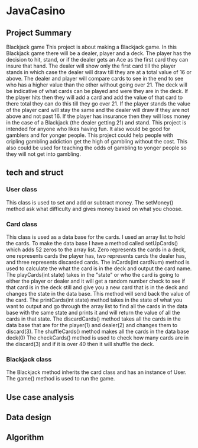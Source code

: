 # JavaCasino

## Project Summary
Blackjack game
This project is about making a Blackjack game. In this Blackjack game there will be a dealer, player and a deck. The player has the decision to hit, stand, or if the dealer gets an Ace as the first card they can insure that hand. The dealer will show only the first card till the player stands in which case the dealer will draw till they are at a total value of 16 or above. The dealer and player will compare cards to see in the end to see who has a higher value than the other without going over 21. The deck will be indicative of what cards can be played and were they are in the deck. If the player hits then they will add a card and add the value of that card to there total they can do this till they go over 21. If the player stands the value of the player card will stay the same and the dealer will draw if they are not above and not past 16. If the player has insurance then they will loss money in the case of a Blackjack (the dealer getting 21) and stand. This project is intended for anyone who likes having fun. It also would be good for gamblers and for yonger people. This project could help people with cripling gambling addiction get the high of gambling without the cost. This also could be used for teaching the odds of gambling to yonger people so they will not get into gambling.

## tech and struct
### User class
This class is used to set and add or subtract money. The setMoney() method ask what difficulty and gives money based on what you choose.

### Card class
This class is used as a data base for the cards. I used an array list to hold the cards. 
To make the data base I have a method called setUpCards() which adds 52 zeros to the array list. Zero represents the cards in a deck, one represents cards the player has, two represents cards the dealer has, and three represents discarded cards. 
The inCards(int cardNum) method is used to calculate the what the card is in the deck and output the card name. 
The playCards(int state) takes in the "state" or who the card is going to either the player or dealer and it will get a random number check to see if that card is in the deck still and give you a new card that is in the deck and changes the state in the data base. This method will send back the value of the card.
The printCards(int state) method takes in the state of what you want to output and go through the array list to find all the cards in the data base with the same state and prints it and will return the value of all the cards in that state.
The discardCards() method takes all the cards in the data base that are for the player(1) and dealer(2) and changes them to discard(3).
The shuffleCards() method makes all the cards in the data base deck(0)
The checkCards() method is used to check how many cards are in the discard(3) and if it is over 40 then it will shuffle the deck.

### Blackjack class
The Blackjack method inherits the card class and has an instance of User.
The game() method is used to run the game. 

## Use case analysis


## Data design

## Algorithm


## 
